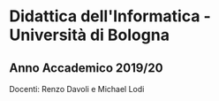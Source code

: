# Didattica dell'Informatica - Università di Bologna

## Anno Accademico 2019/20

Docenti: Renzo Davoli e Michael Lodi
